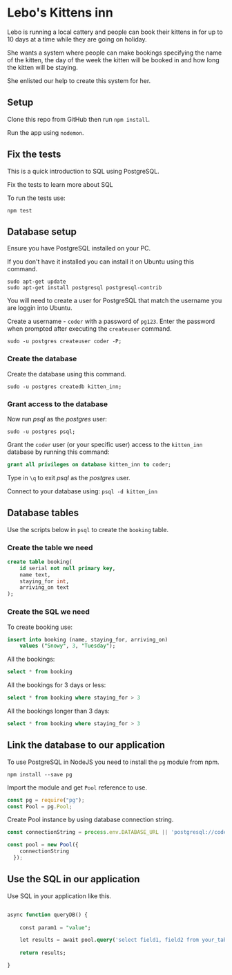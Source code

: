 # Lebo's Kittens inn

Lebo is running a local cattery and people can book their kittens in for up to 10 days at a time while they are going on holiday.

She wants a system where people can make bookings specifying the name of the kitten, the day of the week the kitten will be booked in and how long the kitten will be staying.

She enlisted our help to create this system for her.

## Setup

Clone this repo from GitHub then run `npm install`.

Run the app using `nodemon`.

## Fix the tests

This is a quick introduction to SQL using PostgreSQL.

Fix the tests to learn more about SQL

To run the tests use:

```
npm test
```

## Database setup

Ensure you have PostgreSQL installed on your PC.

If you don't have it installed you  can install it on Ubuntu using  this command.

```
sudo apt-get update
sudo apt-get install postgresql postgresql-contrib
```

You will need to create a user  for PostgreSQL that  match the username you are loggin into Ubuntu.

Create a username - `coder` with a password of `pg123`. Enter the password when prompted after executing the `createuser` command. 

```
sudo -u postgres createuser coder -P;
```

### Create the database

Create the database using  this command.

```
sudo -u postgres createdb kitten_inn;
```

### Grant access to the database

Now run *psql* as the *postgres* user:

```
sudo -u postgres psql;
```

Grant the `coder` user (or your specific user) access to the `kitten_inn` database by running this command: 

```sql
grant all privileges on database kitten_inn to coder;
```

Type in `\q` to exit *psql* as the *postgres* user.

Connect to your database using: `psql -d kitten_inn`

## Database tables

Use the scripts below in `psql` to create the `booking` table.

### Create the table we need

```sql
create table booking(
	id serial not null primary key,
	name text,
	staying_for int,
	arriving_on text
);
```



### Create the SQL we need

To create  booking use:

```sql
insert into booking (name, staying_for, arriving_on)
	values ("Snowy", 3, "Tuesday");
```

All the bookings:

```sql
select * from booking
```

All the bookings for 3 days or less:

```sql
select * from booking where staying_for > 3
```

All the bookings longer than 3 days:

```sql
select * from booking where staying_for > 3
```

## Link the database to our application

To use PostgreSQL in NodeJS you need to install the `pg` module from npm.

`npm install --save pg`

Import the module and get `Pool` reference to use.

```js
const pg = require("pg");
const Pool = pg.Pool;
```

Create Pool instance by using database connection string.

```js
const connectionString = process.env.DATABASE_URL || 'postgresql://coder:pg123@localhost:5432/kitten_inn';

const pool = new Pool({
    connectionString
  });
```

## Use the SQL in our application

Use SQL in your application like this.

```sql

async function queryDB() {
	
	const param1 = "value";

	let results = await pool.query('select field1, field2 from your_table where id = $1', [param1]);
	
	return results;

}

```






